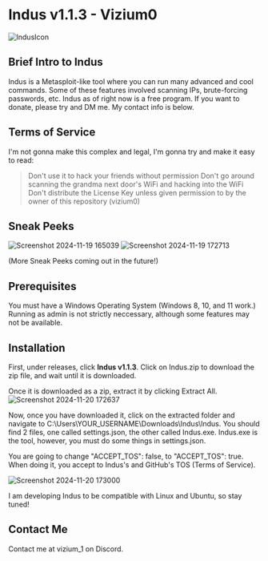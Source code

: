 # Indus v1.1.3 - Vizium0

![IndusIcon](https://github.com/user-attachments/assets/8f357c5c-9159-41db-ae83-595a1075c022)

## Brief Intro to Indus
Indus is a Metasploit-like tool where you can run many advanced and cool commands. Some of these features involved scanning IPs, brute-forcing passwords, etc.
Indus as of right now is a free program. If you want to donate, please try and DM me. My contact info is below.

## Terms of Service

I'm not gonna make this complex and legal, I'm gonna try and make it easy to read:
> Don't use it to hack your friends without permission
> Don't go around scanning the grandma next door's WiFi and hacking into the WiFi
> Don't distribute the License Key unless given permission to by the owner of this repository (vizium0)

## Sneak Peeks

![Screenshot 2024-11-19 165039](https://github.com/user-attachments/assets/638fc77e-5ce6-4404-bc00-5d9d71ae96a1)
![Screenshot 2024-11-19 172713](https://github.com/user-attachments/assets/2bfeea58-db87-426d-8fe5-9e86658bdf4b)

(More Sneak Peeks coming out in the future!)

## Prerequisites

You must have a Windows Operating System (Windows 8, 10, and 11 work.)
Running as admin is not strictly neccessary, although some features may not be available.

## Installation

First, under releases, click **Indus v1.1.3**. Click on Indus.zip to download the zip file, and wait until it is downloaded.

Once it is downloaded as a zip, extract it by clicking Extract All.
![Screenshot 2024-11-20 172637](https://github.com/user-attachments/assets/873e3116-b8c7-4fe9-aae9-819cdddd3a14)

Now, once you have downloaded it, click on the extracted folder and navigate to C:\Users\YOUR_USERNAME\Downloads\Indus\Indus. You should find 2 files, one called settings.json, the other called Indus.exe.
Indus.exe is the tool, however, you must do some things in settings.json.

You are going to change "ACCEPT_TOS": false, to "ACCEPT_TOS": true. When doing it, you accept to Indus's and GitHub's TOS (Terms of Service).

![Screenshot 2024-11-20 173000](https://github.com/user-attachments/assets/e8d4c1ec-092c-4abe-8d65-4badba64bebb)



I am developing Indus to be compatible with Linux and Ubuntu, so stay tuned!



## Contact Me

Contact me at vizium_1 on Discord.
